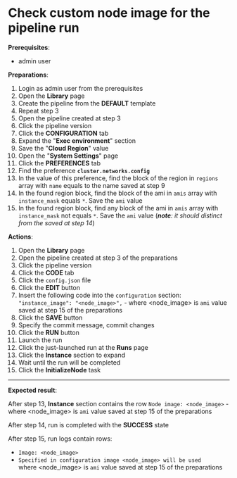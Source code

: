 # Check custom node image for the pipeline run

**Prerequisites**:

- admin user

**Preparations**:

1. Login as admin user from the prerequisites
2. Open the **Library** page
3. Create the pipeline from the **DEFAULT** template
4. Repeat step 3
5. Open the pipeline created at step 3
6. Click the pipeline version
7. Click the **CONFIGURATION** tab
8. Expand the "**Exec environment**" section
9. Save the "**Cloud Region**" value
10. Open the "**System Settings**" page
11. Click the **PREFERENCES** tab
12. Find the preference **`cluster.networks.config`**
13. In the value of this preference, find the block of the region in `regions` array with `name` equals to the name saved at step 9
14. In the found region block, find the block of the ami in `amis` array with `instance_mask` equals `*`. Save the `ami` value
15. In the found region block, find any block of the ami in `amis` array with `instance_mask` not equals `*`. Save the `ami` value (_**note**: it should distinct from the saved at step 14_)

**Actions**:

1. Open the **Library** page
2. Open the pipeline created at step 3 of the preparations
3. Click the pipeline version
4. Click the **CODE** tab
5. Click the `config.json` file
6. Click the **EDIT** button
7. Insert the following code into the `configuration` section: `"instance_image": "<node_image>",` - where \<node_image\> is `ami` value saved at step 15 of the preparations
8. Click the **SAVE** button
9. Specify the commit message, commit changes
10. Click the **RUN** button
11. Launch the run
12. Click the just-launched run at the **Runs** page
13. Click the **Instance** section to expand
14. Wait until the run will be completed
15. Click the **InitializeNode** task

***

**Expected result**:

After step 13, **Instance** section contains the row `Node image: <node_image>` - where \<node_image\> is `ami` value saved at step 15 of the preparations

After step 14, run is completed with the **SUCCESS** state

After step 15, run logs contain rows:

- `Image: <node_image>`
- `Specified in configuration image <node_image> will be used`  
where \<node_image\> is `ami` value saved at step 15 of the preparations
